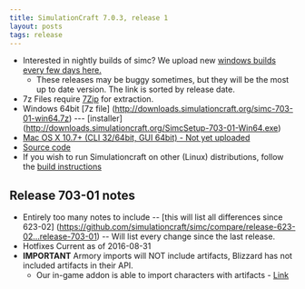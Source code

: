 ```yaml
---
title: SimulationCraft 7.0.3, release 1
layout: posts
tags: release
---
```

* Interested in nightly builds of simc? We upload new [windows builds every few days here.](http://downloads.simulationcraft.org/?C=M;O=D)
  * These releases may be buggy sometimes, but they will be the most up to date version. The link is sorted by release date. 
* 7z Files require [7Zip](http://www.7-zip.org/) for extraction.
* Windows 64bit [7z file] (http://downloads.simulationcraft.org/simc-703-01-win64.7z) ---  [installer] (http://downloads.simulationcraft.org/SimcSetup-703-01-Win64.exe)
* [Mac OS X 10.7+ (CLI 32/64bit, GUI 64bit) - Not yet uploaded](http://downloads.simulationcraft.org/simc-703-01-osx-x86.dmg)
* [Source code](https://github.com/simulationcraft/simc/archive/release-703-01.zip)
* If you wish to run Simulationcraft on other (Linux) distributions, follow the [build instructions](http://code.google.com/p/simulationcraft/wiki/HowToBuild)

## Release 703-01 notes
* Entirely too many notes to include -- [this will list all differences since 623-02] (https://github.com/simulationcraft/simc/compare/release-623-02...release-703-01) -- Will list every change since the last release.
* Hotfixes Current as of 2016-08-31
* **IMPORTANT** Armory imports will NOT include artifacts, Blizzard has not included artifacts in their API.
  * Our in-game addon is able to import characters with artifacts - [Link](http://www.curse.com/addons/wow/simulationcraft)